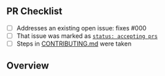 <!-- 👋 Hi, thanks for sending a PR to advent-of-code-2023! 💖.
Please fill out all fields below and make sure each item is true and [x] checked.
Otherwise we may not be able to review your PR. -->

## PR Checklist

- [ ] Addresses an existing open issue: fixes #000
- [ ] That issue was marked as [`status: accepting prs`](https://github.com/tompretty/advent-of-code-2023/issues?q=is%3Aopen+is%3Aissue+label%3A%22status%3A+accepting+prs%22)
- [ ] Steps in [CONTRIBUTING.md](https://github.com/tompretty/advent-of-code-2023/blob/main/.github/CONTRIBUTING.md) were taken

## Overview

<!-- Description of what is changed and how the code change does that. -->
